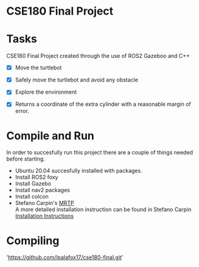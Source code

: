 CSE180 Final Project
=======
# Tasks
CSE180 Final Project created through the use of ROS2 Gazeboo and C++
- [x]  Move the turtlebot
- [x]  Safely move the turtlebot and avoid any obstacle
- [x]  Explore the environment
- [x]  Returns a coordinate of the extra cylinder with a reasonable margin of error.


# Compile and Run
In order to succesfully run this project there are a couple of things needed before starting. 
- Ubuntu 20.04 succesfully installed with packages.
- Install ROS2 foxy
- Install Gazebo
- Install nav2 packages
- Install colcon 
- Stefano Carpin's [MRTP](https://github.com/stefanocarpin/MRTP)<br/>
A more detailed installation instruction can be found in Stefano Carpin [Installation Instructions](https://github.com/stefanocarpin/MRTP/wiki/Installation-Intructions)

# Compiling 
'https://github.com/lpalafox17/cse180-final.git'

